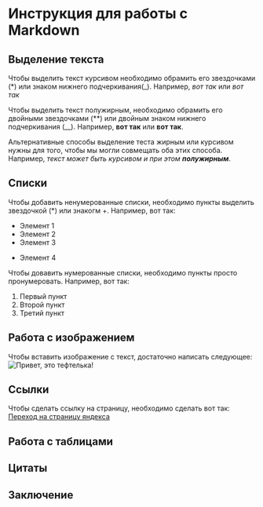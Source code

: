 # Инструкция для работы с Markdown

## Выделение текста

Чтобы выделить текст курсивом необходимо обрамить его звездочками (*) или знаком нижнего подчеркивания(_). Например, *вот так* или _вот так_

Чтобы выделить текст полужирным, необходимо обрамить его двойными звездочками (**) или двойным знаком нижнего подчеркивания (__). Например, **вот так** или __вот так__.

Альтернативные способы выделение теста жирным или курсивом нужны для того, чтобы мы могли совмещать оба этих способа. Например, _текст может быть курсивом и при этом **полужирным**_.

## Списки

Чтобы добавить ненумерованные списки, необходимо пункты выделить звездочкой (*) или знакогм +. Например, вот так:
* Элемент 1
* Элемент 2
* Элемент 3
+ Элемент 4

Чтобы довавить нумерованные списки, необходимо пункты просто пронумеровать. Например, вот так:
1. Первый пункт
2. Второй пункт
3. Третий пункт

## Работа с изображением

Чтобы вставить изображение с текст, достаточно написать следующее:
![Привет, это тефтелька!](wr-1280.webp)

## Ссылки

 Чтобы сделать ссылку на страницу, необходимо сделать вот так:
 [Переход на страницу яндекса](https://dzen.ru/?yredirect=true)

## Работа с таблицами

## Цитаты

## Заключение
